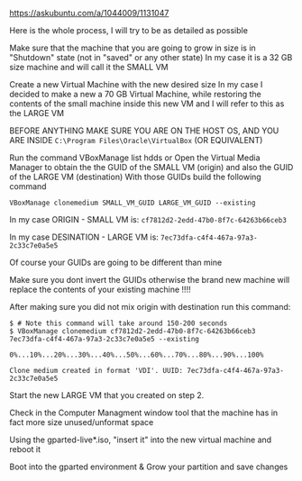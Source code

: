 https://askubuntu.com/a/1044009/1131047

Here is the whole process, I will try to be as detailed as possible

Make sure that the machine that you are going to grow in size is in "Shutdown" state (not in "saved" or any other state)
In my case it is a 32 GB size machine and will call it the SMALL VM

Create a new Virtual Machine with the new desired size
In my case I decided to make a new a 70 GB Virtual Machine, while restoring the contents of the small machine inside this new VM and I will refer to this as the LARGE VM

BEFORE ANYTHING MAKE SURE YOU ARE ON THE HOST OS, AND YOU ARE INSIDE `C:\Program Files\Oracle\VirtualBox` (OR EQUIVALENT)

Run the command VBoxManage list hdds or Open the Virtual Media Manager to obtain the the GUID of the SMALL VM (origin) and also the GUID of the LARGE VM (destination)
With those GUIDs build the following command

`VBoxManage clonemedium SMALL_VM_GUID LARGE_VM_GUID --existing`

In my case ORIGIN - SMALL VM is: `cf7812d2-2edd-47b0-8f7c-64263b66ceb3`

In my case DESINATION - LARGE VM is: `7ec73dfa-c4f4-467a-97a3-2c33c7e0a5e5`

Of course your GUIDs are going to be different than mine

Make sure you dont invert the GUIDs otherwise the brand new machine will replace the contents of your existing machine !!!!

After making sure you did not mix origin with destination run this command:

```
$ # Note this command will take around 150-200 seconds
$ VBoxManage clonemedium cf7812d2-2edd-47b0-8f7c-64263b66ceb3 7ec73dfa-c4f4-467a-97a3-2c33c7e0a5e5 --existing

0%...10%...20%...30%...40%...50%...60%...70%...80%...90%...100%

Clone medium created in format 'VDI'. UUID: 7ec73dfa-c4f4-467a-97a3-2c33c7e0a5e5
```

Start the new LARGE VM that you created on step 2.

Check in the Computer Managment window tool that the machine has in fact more size unused/unformat space

Using the gparted-live*.iso, "insert it" into the new virtual machine and reboot it

Boot into the gparted environment & Grow your partition and save changes


